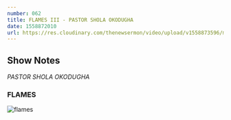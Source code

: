 ```yaml
---
number: 062
title: FLAMES III - PASTOR SHOLA OKODUGHA
date: 1558872010
url: https://res.cloudinary.com/thenewsermon/video/upload/v1558873596/messages/Flames_III_-_Pastor_Shola_Okodugha.mp3
---
```


## Show Notes
_PASTOR SHOLA OKODUGHA_

### FLAMES

![flames](https://res.cloudinary.com/thenewsermon/image/upload/v1558873357/sermon%20display%20pictures/Flames_III.jpg)